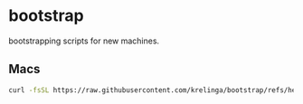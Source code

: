 # bootstrap
bootstrapping scripts for new machines.

## Macs

```sh
curl -fsSL https://raw.githubusercontent.com/krelinga/bootstrap/refs/heads/main/mac_bootstrap.sh -o bs.sh && ./bs.sh && rm ./bs.sh
```
